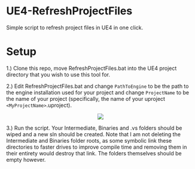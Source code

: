 # UE4-RefreshProjectFiles
Simple script to refresh project files in UE4 in one click.


# Setup

1.) Clone this repo, move RefreshProjectFiles.bat into the UE4 project directory that you wish to use this tool for.

2.) Edit RefreshProjectFiles.bat and change `PathToEngine` to be the path to the engine installation used for your project and change `ProjectName` to be the name of your project (specifically, the name of your uproject `<MyProjectName>`.uproject).

<p align=center>
  <img src=https://cdn.discordapp.com/attachments/730491220643545138/758359020557172796/unknown.png />
</p>

3.) Run the script. Your Intermediate, Binaries and .vs folders should be wiped and a new sln should be created. Note that I am not deleting the Intermediate and Binaries folder roots, as some symbolic link these directories to faster drives to improve compile time and removing them in their entirety would destroy that link. The folders themselves should be empty however.
